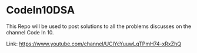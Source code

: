 # CodeIn10DSA

This Repo will be used to post solutions to all the problems discusses on the channel Code In 10. 

Link: https://www.youtube.com/channel/UClYcYuuwLqTPmH74-xRxZhQ
